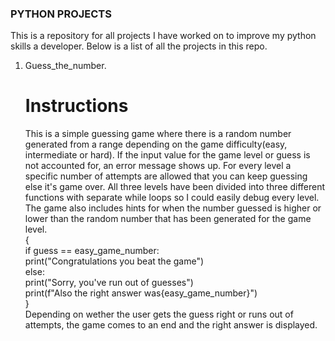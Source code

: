 ### PYTHON PROJECTS
This is a repository for all projects I have worked on to improve my python skills a developer.
Below is a list of all the projects in this repo.
1. Guess_the_number.
    # Instructions
    This is a simple guessing game where there is a random number generated from a range depending on the game difficulty(easy, intermediate or hard). If the input value for the game level or guess is not accounted for, an error message shows up. For every level a specific number of attempts are allowed that you can keep guessing else it's game over. All three levels have been divided into three different functions with separate while loops so I could easily debug every level. The game also includes hints for when the number guessed is higher or lower than the random number that has been generated for the game level.<br>
    {<br>
        if guess == easy_game_number:<br>
            print("Congratulations you beat the game")<br>
        else:<br>
            print("Sorry, you've run out of guesses")<br>
            print(f"Also the right answer was{easy_game_number}")<br>
    }<br>
    Depending on wether the user gets the guess right or runs out of attempts, the game comes to an end and the right answer is displayed.